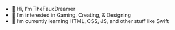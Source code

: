 - 👋 Hi, I’m TheFauxDreamer
- 👀 I’m interested in Gaming, Creating, & Designing
- 🌱 I’m currently learning HTML, CSS, JS, and other stuff like Swift

<!---
TheFauxDreamer/TheFauxDreamer is a ✨ special ✨ repository because its `README.md` (this file) appears on your GitHub profile.
You can click the Preview link to take a look at your changes.
--->
